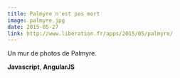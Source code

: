```yaml
---
title: Palmyre n'est pas mort
image: palmyre.jpg
date: 2015-05-27
link: http://www.liberation.fr/apps/2015/05/palmyre/
---
```


Un mur de photos de Palmyre.
  
**Javascript**, **AngularJS**